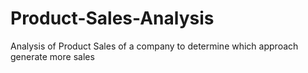 # Product-Sales-Analysis
Analysis of Product Sales of a company to determine which approach generate more sales
